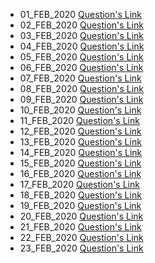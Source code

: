 - 01_FEB_2020 [Question's Link](https://www.hackerrank.com/challenges/angry-children/problem?h_l=interview&playlist_slugs%5B%5D=interview-preparation-kit&playlist_slugs%5B%5D=greedy-algorithms)
- 02_FEB_2020 [Question's Link](https://www.codechef.com/problems/A1)
- 03_FEB_2020 [Question's Link](https://www.hackerrank.com/challenges/weighted-uniform-string/problem)
- 04_FEB_2020 [Question's Link](https://www.hackerrank.com/challenges/palindrome-index/problem)
- 05_FEB_2020 [Question's Link](https://practice.geeksforgeeks.org/problems/finding-the-numbers/0)
- 06_FEB_2020 [Question's Link](https://www.hackerearth.com/practice/data-structures/arrays/1-d/practice-problems/algorithm/maximum-goodness/)
- 07_FEB_2020 [Question's Link](https://www.codechef.com/problems/PALIN)
- 08_FEB_2020 [Question's Link](https://www.hackerearth.com/practice/data-structures/arrays/multi-dimensional/practice-problems/algorithm/monk-and-inversions-arrays-strings/)
- 09_FEB_2020 [Question's Link](https://www.hackerearth.com/practice/data-structures/arrays/1-d/practice-problems/algorithm/the-amazing-race-1/)
- 10_FEB_2020 [Question's Link](https://www.spoj.com/problems/ARRTWIST/)
- 11_FEB_2020 [Question's Link](https://www.hackerrank.com/challenges/dynamic-array/problem)
- 12_FEB_2020 [Question's Link](https://www.hackerearth.com/practice/data-structures/arrays/1-d/practice-problems/algorithm/sumit-and-equal-array/)
- 13_FEB_2020 [Question's Link](https://www.hackerearth.com/practice/data-structures/arrays/1-d/practice-problems/algorithm/litte-jhool-and-world-tour-1/)
- 14_FEB_2020 [Question's Link](https://www.hackerrank.com/challenges/ctci-array-left-rotation/problem)
- 15_FEB_2020 [Question's Link](https://www.hackerearth.com/practice/data-structures/arrays/multi-dimensional/practice-problems/algorithm/honey-bees/)
- 16_FEB_2020 [Question's Link](https://www.hackerearth.com/practice/data-structures/arrays/multi-dimensional/practice-problems/algorithm/binary-blocks-4b173d4a/)
- 17_FEB_2020 [Question's Link](https://www.hackerrank.com/challenges/pairs/problem)
- 18_FEB_2020 [Question's Link](https://www.hackerrank.com/challenges/big-sorting/problem)
- 19_FEB_2020 [Question's Link](https://www.hackerrank.com/challenges/bigger-is-greater/problem)
- 20_FEB_2020 [Question's Link](https://www.codechef.com/problems/PCJ18E)
- 21_FEB_2020 [Question's Link](https://www.hackerrank.com/challenges/short-palindrome/problem)
- 22_FEB_2020 [Question's Link](https://www.hackerrank.com/challenges/anagram/problem)
- 23_FEB_2020 [Question's Link](https://www.hackerrank.com/contests/pawansheeran/challenges/ex2-ed-sheeran-at-radisson-blu-in-december/problem)
